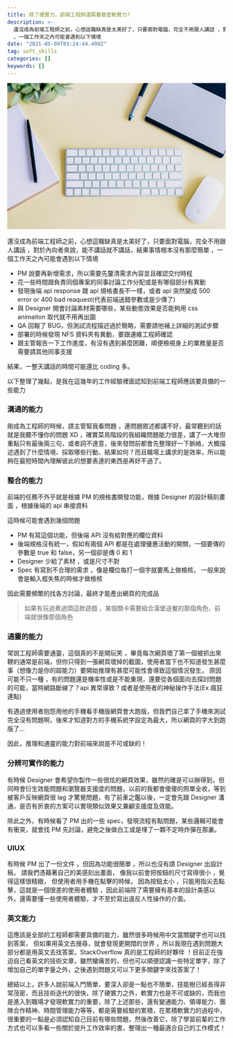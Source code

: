 ```yaml
---
title: 除了硬實力，前端工程師還需要甚麼軟實力?
description: >-
  還沒成為前端工程師之前，心想這職缺真是太美好了，只要面對電腦，完全不用跟人講話 ，對於內向者來說，能不講話就不講話，結果事情根本沒有那麼簡單
  ，一個工作天之內可能會遇到以下情境
date: "2021-05-09T03:24:44.400Z"
tag: soft_skills
categories: []
keywords: []
---
```


![](/img/1__m6x5hqremnED2hJ3WM0CDQ.jpeg)

還沒成為前端工程師之前，心想這職缺真是太美好了，只要面對電腦，完全不用跟人講話 ，對於內向者來說，能不講話就不講話，結果事情根本沒有那麼簡單 ，一個工作天之內可能會遇到以下情境

- PM 說要再新增需求，所以需要先釐清需求內容並且確認交付時程
- 花一些時間跟負責同個專案的同事討論工作分配或是有哪個部分有異動
- 發現後端 api response 跟 api 規格書長不一樣，或者 api 突然變成 500 error or 400 bad reaquest(代表前端送錯參數或是少傳了)
- 與 Designer 開會討論素材需要哪些，某些動態效果是否能夠用 css animaiton 取代就不用再出圖
- QA 回報了 BUG，但測試流程描述過於簡略，需要請他補上詳細的測試步驟
- 部署的時候發現 NFS 資料夾有異動，要跟運維工程師確認
- 跟主管報告一下工作進度，有沒有遇到甚麼困難，順便檢視身上的業務量是否需要請其他同事支援

結果，一整天講話的時間可能還比 coding 多。

以下整理了幾點，是我在這幾年的工作經驗裡面認知到前端工程師應該要具備的一些能力

### 溝通的能力

剛成為工程師的時候，請主管幫我看問題 ，連問題敘述都講不好，最常聽到的話就是我聽不懂你的問題 XD ，確實菜鳥階段的我組織問題能力很差，講了一大堆但重點只有最後兩三句，或者詞不達意，後來發問前都會先整理好一下脈絡，大概描述遇到了什麼情境、採取哪些行動、結果如何？而且職場上講求的是效率，所以能夠在最短時間內理解彼此的想要表達的東西是再好不過了。

### 整合的能力

前端的任務不外乎就是根據 PM 的規格書開發功能，根據 Designer 的設計稿刻畫面 ，根據後端的 api 串接資料

這時候可能會遇到幾個問題

- PM 有寫這個功能，但後端 API 沒有給對應的欄位資料
- 後端規格沒有統一，假如有兩個 API 都是在處理優惠活動的開關，一個要傳的參數是 true 和 false，另一個卻是傳 0 和 1
- Designer 少給了素材 ，或是尺寸不對
- Spec 有寫到不合理的需求 ，像是欄位每打一個字就要馬上做檢核， 一般來說會是輸入框失焦的時候才做檢核

因此需要頻繁的找各方討論，最終才能產出網頁的完成品

> 如果有玩過煮過頭這款遊戲 ，某個關卡需要組合漢堡送餐的那個角色，前端就很像那個角色

### 通靈的能力

常說工程師需要通靈，這個真的不是開玩笑 ，畢竟每次網頁壞了第一個被抓出來鞭的通常是前端，但你只得到一張網頁壞掉的截圖，使用者當下也不知道發生甚麼事（想像力是你的超能力）要開始推理有甚麼可能性會導致這個情況發生， 原因可能不只一種 ，有的問題還是機率性或是不能重現，還要從各個面向去探討問題的可能，當時網路斷線了？api 異常導致？或者是使用者的神秘操作手法(Ex.瘋狂連點)

有遇過使用者抱怨用他的手機看手機版網頁會大跑版，但我們自己拿了手機來測試完全沒有問題啊，後來才知道對方的手機系統字設定為最大，所以網頁的字大到跑版了…

因此，推理和通靈的能力對前端來說是不可或缺的！

### 分辨可實作的能力

有時候 Designer 會希望你製作一些很炫的網頁效果，雖然的確是可以辦得到，但同時會衍生效能問題和瀏覽器支援度的問題，以前的我都會傻傻的照單全收，等到被客戶反映網頁很 lag 才驚覺問題，有了前車之鑑以後，一定會先跟 Designer 溝通，是否有折衷的方案可以實現類似效果又兼顧支援度及效能。

除此之外，有時候看了 PM 出的一些 spec，發現流程有點問題，某些邏輯可能會有衝突，就會找 PM 先討論，避免之後做白工或是埋了一顆不定時炸彈在那裏。

### UIUX

有時候 PM 出了一份文件 ，但因為功能很簡單 ，所以也沒有請 Designer 出設計稿， 請我們憑藉著自己的美感刻出畫面， 像我以前會把按鈕的尺寸寫得很小 ，覺得這樣很精緻， 但使用者用手機在點擊的時候， 因為按鈕太小 ，只能用指尖去點擊，這就是一個很差的使用者體驗 ，因此前端除了需要擁有基本的設計美感以外，還需要懂一些使用者體驗，才不至於寫出違反人性操作的介面。

### 英文能力

這應該是全部的工程師都需要具備的能力，雖然很多時候用中文當關鍵字也可以找到答案， 但如果用英文去搜尋，就會發現更開闊的世界 ，所以我現在遇到問題大部分都是用英文去找答案，StackOverflow 真的是工程師的好夥伴 ！目前正在強迫自己看英文的技術文章，雖然蠻痛苦的，但也可以順便認識一些特定單字，除了增加自己的單字量之外，之後遇到問題又可以下更多關鍵字來找答案了！

總結以上，許多人說前端入門簡單，要深入卻是一點也不簡單，技能樹已經長得非常茂密，而且技術迭代的很快，除了硬實力之外，軟實力也是不可或缺的，而我也是進入到職場才發現軟實力的重要，除了上述那些，還有變通能力、領導能力、團隊合作精神、時間管理能力等等，都是需要經驗的累積，在累積軟實力的過程中，很重要的一點是必須認知自己目前有哪些問題，然後改善它，除了學習前輩的工作方式也可以多看一些關於提升工作效率的書，整理出一種最適合自己的工作模式！
